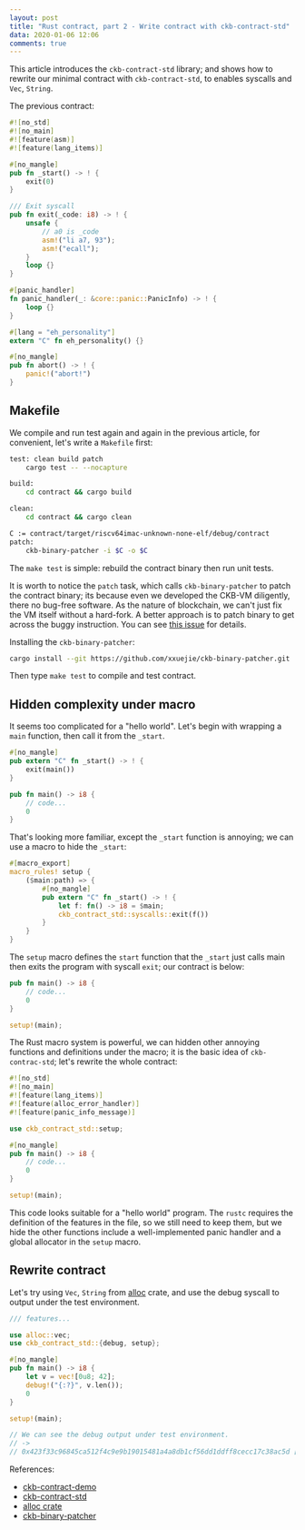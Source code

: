 ```yaml
---
layout: post
title: "Rust contract, part 2 - Write contract with ckb-contract-std"
data: 2020-01-06 12:06
comments: true
---
```


This article introduces the `ckb-contract-std` library; and shows how to rewrite our minimal contract with `ckb-contract-std`, to enables syscalls and `Vec`, `String`.

The previous contract:

``` rust
#![no_std]
#![no_main]
#![feature(asm)]
#![feature(lang_items)]

#[no_mangle]
pub fn _start() -> ! {
    exit(0)
}

/// Exit syscall
pub fn exit(_code: i8) -> ! {
    unsafe {
        // a0 is _code
        asm!("li a7, 93");
        asm!("ecall");
    }
    loop {}
}

#[panic_handler]
fn panic_handler(_: &core::panic::PanicInfo) -> ! {
    loop {}
}

#[lang = "eh_personality"]
extern "C" fn eh_personality() {}

#[no_mangle]
pub fn abort() -> ! {
    panic!("abort!")
}
```

## Makefile

We compile and run test again and again in the previous article, for convenient, let's write a `Makefile` first:

``` sh
test: clean build patch
	cargo test -- --nocapture

build:
	cd contract && cargo build

clean:
	cd contract && cargo clean

C := contract/target/riscv64imac-unknown-none-elf/debug/contract
patch:
	ckb-binary-patcher -i $C -o $C

```

The `make test` is simple: rebuild the contract binary then run unit tests.

It is worth to notice the `patch` task, which calls `ckb-binary-patcher` to patch the contract binary; its because even we developed the CKB-VM diligently, there no bug-free software. As the nature of blockchain, we can't just fix the VM itself without a hard-fork. A better approach is to patch binary to get across the buggy instruction. You can see [this issue](https://github.com/nervosnetwork/ckb-vm/issues/92) for details.

Installing the `ckb-binary-patcher`:

``` sh
cargo install --git https://github.com/xxuejie/ckb-binary-patcher.git
```

Then type `make test` to compile and test contract.

## Hidden complexity under macro

It seems too complicated for a "hello world".
 Let's begin with wrapping a `main` function, then call it from the `_start`.

``` rust
#[no_mangle]
pub extern "C" fn _start() -> ! {
    exit(main())
}

pub fn main() -> i8 {
    // code...
    0
}
```

That's looking more familiar, except the `_start` function is annoying; we can use a macro to hide the `_start`:

``` rust
#[macro_export]
macro_rules! setup {
    ($main:path) => {
        #[no_mangle]
        pub extern "C" fn _start() -> ! {
            let f: fn() -> i8 = $main;
            ckb_contract_std::syscalls::exit(f())
        }
    }
}
```

The `setup` macro defines the `start` function that the `_start` just calls main then exits the program with syscall `exit`; our contract is below:

``` rust
pub fn main() -> i8 {
    // code...
    0
}

setup!(main);
```

The Rust macro system is powerful, we can hidden other annoying functions and definitions under the macro; it is the basic idea of `ckb-contrac-std`; let's rewrite the whole contract:

``` rust
#![no_std]
#![no_main]
#![feature(lang_items)]
#![feature(alloc_error_handler)]
#![feature(panic_info_message)]

use ckb_contract_std::setup;

#[no_mangle]
pub fn main() -> i8 {
    // code...
    0
}

setup!(main);
```

This code looks suitable for a "hello world" program. The `rustc` requires the definition of the features in the file, so we still need to keep them, but we hide the other functions include a well-implemented panic handler and a global allocator in the `setup` macro.

## Rewrite contract

Let's try using `Vec`, `String` from [alloc](https://doc.rust-lang.org/stable/std/alloc/index.html) crate, and use the debug syscall to output under the test environment.

``` rust
/// features...

use alloc::vec;
use ckb_contract_std::{debug, setup};

#[no_mangle]
pub fn main() -> i8 {
    let v = vec![0u8; 42];
    debug!("{:?}", v.len());
    0
}

setup!(main);

// We can see the debug output under test environment.
// ->
// 0x423f33c96845ca512f4c9e9b19015481a4a8db1cf56dd1ddff8cecc17c38ac5d [contract debug] 42
```

References:

* [ckb-contract-demo](https://github.com/jjyr/ckb-rust-demo/tree/part2)
* [ckb-contract-std](https://github.com/jjyr/ckb-contract-std)
* [alloc crate](https://doc.rust-lang.org/stable/std/alloc/index.html)
* [ckb-binary-patcher](https://github.com/xxuejie/ckb-binary-patcher)
